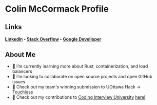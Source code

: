# Colin McCormack Profile

## Links

#### [LinkedIn](https://www.linkedin.com/in/colin-mccormack-1a4a54229/) - [Stack Overflow](https://stackoverflow.com/users/17237035/colin-mccormack) - [Google Develloper](https://developers.google.com/profile/u/colin_mccormack)

## About Me

- 🌱 I’m currently learning more about Rust, containerization, and load balancers
- 👯 I’m looking to collaborate on open source projects and open GitHub issues
- :memo: Check out my team's winning submission to UOttawa Hack &rarr; [Touchless](https://devpost.com/software/touchless-g72ten)
- :memo: Check out my contributions to [Coding Interview University](https://github.com/jwasham/coding-interview-university) [here!](https://github.com/jwasham/coding-interview-university/pulls?q=is%3Apr+author%3Acolin-mccormack+is%3Aclosed+)


